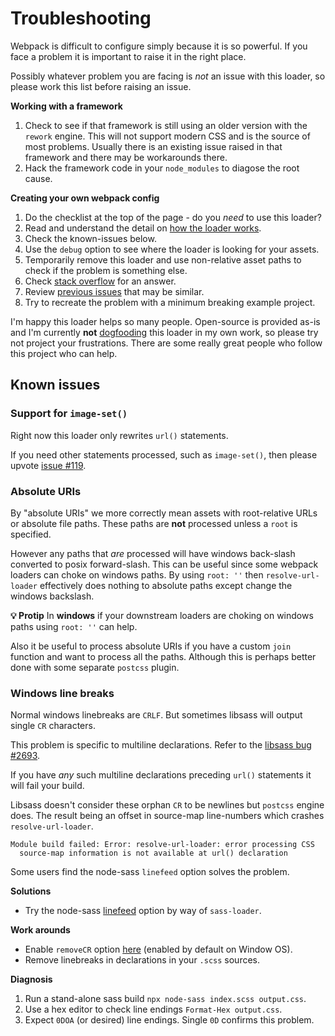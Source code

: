 # Troubleshooting

Webpack is difficult to configure simply because it is so powerful. If you face a problem it is important to raise it in the right place.

Possibly whatever problem you are facing is _not_ an issue with this loader, so please work this list before raising an issue.

**Working with a framework**

1. Check to see if that framework is still using an older version with the `rework` engine. This will not support modern CSS and is the source of most problems. Usually there is an existing issue raised in that framework and there may be workarounds there.
2. Hack the framework code in your `node_modules` to diagose the root cause.

**Creating your own webpack config**

1. Do the checklist at the top of the page - do you _need_ to use this loader?
2. Read and understand the detail on [how the loader works](how-it-works.md).
3. Check the known-issues below.
4. Use the `debug` option to see where the loader is looking for your assets.
5. Temporarily remove this loader and use non-relative asset paths to check if the problem is something else.
6. Check [stack overflow](http://stackoverflow.com/search?q=resolve-url-loader) for an answer.
7. Review [previous issues](/issues?utf8=%E2%9C%93&q=is%3Aissue) that may be similar.
8. Try to recreate the problem with a minimum breaking example project.

I'm happy this loader helps so many people. Open-source is provided as-is and I'm currently **not** [dogfooding](https://en.wikipedia.org/wiki/Eating_your_own_dog_food) this loader in my own work, so please try not project your frustrations. There are some really great people who follow this project who can help.

## Known issues

### Support for `image-set()`

Right now this loader only rewrites `url()` statements.

If you need other statements processed, such as `image-set()`, then please upvote [issue #119](issues/119).

### Absolute URIs

By "absolute URIs" we more correctly mean assets with root-relative URLs or absolute file paths. These paths are **not** processed unless a `root` is specified.

However any paths that _are_ processed will have windows back-slash converted to posix forward-slash. This can be useful since some webpack loaders can choke on windows paths. By using `root: ''` then `resolve-url-loader` effectively does nothing to absolute paths except change the windows backslash.

**💡 Protip** In **windows** if your downstream loaders are choking on windows paths using `root: ''` can help.

Also it be useful to process absolute URIs if you have a custom `join` function and want to process all the paths. Although this is perhaps better done with some separate `postcss` plugin.

### Windows line breaks

Normal windows linebreaks are `CRLF`. But sometimes libsass will output single `CR` characters.

This problem is specific to multiline declarations. Refer to the [libsass bug #2693](https://github.com/sass/libsass/issues/2693).

If you have _any_ such multiline declarations preceding `url()` statements it will fail your build.

Libsass doesn't consider these orphan `CR` to be newlines but `postcss` engine does.  The result being an offset in source-map line-numbers which crashes `resolve-url-loader`.

```
Module build failed: Error: resolve-url-loader: error processing CSS
  source-map information is not available at url() declaration
```

Some users find the node-sass `linefeed` option solves the problem.

**Solutions**
* Try the node-sass [linefeed](https://github.com/sass/node-sass#linefeed--v300) option by way of `sass-loader`.

**Work arounds**

* Enable `removeCR` option [here](../README.md#options) (enabled by default on Window OS).
* Remove linebreaks in declarations in your `.scss` sources.

**Diagnosis**
1. Run a stand-alone sass build `npx node-sass index.scss output.css`.
2. Use a hex editor to check line endings `Format-Hex output.css`.
3. Expect `0DOA` (or desired) line endings. Single `0D` confirms this problem.
